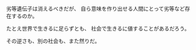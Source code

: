 劣等遺伝子は消えるべきだが、
自ら意味を作り出せる人間にとって劣等など存在するのか。

たとえ世界で生きるに足らずとも、
社会で生きるに値することがあるだろう。

その逆さも、別の社会も、また然りだ。